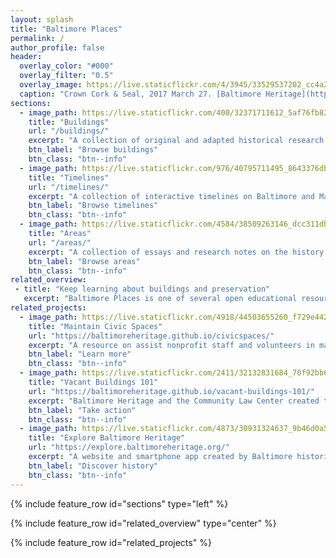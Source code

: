 ```yaml
---
layout: splash
title: "Baltimore Places"
permalink: /
author_profile: false
header:
  overlay_color: "#000"
  overlay_filter: "0.5"
  overlay_image: https://live.staticflickr.com/4/3945/33529537202_cc4a2b7e8d_h.jpg
  caption: "Crown Cork & Seal, 2017 March 27. [Baltimore Heritage](https://www.flickr.com/photos/baltimoreheritage/33529537202/) ([CC0](https://creativecommons.org/publicdomain/zero/1.0/))"
sections:
  - image_path: https://live.staticflickr.com/400/32371711612_5af76fb839_z.jpg
    title: "Buildings"
    url: "/buildings/"
    excerpt: "A collection of original and adapted historical research and writing about individual buildings in Baltimore."
    btn_label: "Browse buildings"
    btn_class: "btn--info"
  - image_path: https://live.staticflickr.com/976/40795711495_8643376db4_z.jpg
    title: "Timelines"
    url: "/timelines/"
    excerpt: "A collection of interactive timelines on Baltimore and Maryland history created with TimelineJS and Google Sheets for reference and reuse."
    btn_label: "Browse timelines"
    btn_class: "btn--info"
  - image_path: https://live.staticflickr.com/4584/38509263146_dcc311db92_z.jpg
    title: "Areas"
    url: "/areas/"
    excerpt: "A collection of essays and research notes on the history of Baltimore neighborhoods."
    btn_label: "Browse areas"
    btn_class: "btn--info"
related_overview:
 - title: "Keep learning about buildings and preservation"
   excerpt: "Baltimore Places is one of several open educational resources Baltimore Heritage created for preservationists, residents, and people who care about historic buildings."
related_projects:
  - image_path: https://live.staticflickr.com/4918/44503655260_f729e442fe_z.jpg
    title: "Maintain Civic Spaces"
    url: "https://baltimoreheritage.github.io/civicspaces/"
    excerpt: "A resource on assist nonprofit staff and volunteers in maintaining civic spaces."
    btn_label: "Learn more"
    btn_class: "btn--info"
  - image_path: https://live.staticflickr.com/2411/32132831684_70f92bb6b5_z.jpg
    title: "Vacant Buildings 101"
    url: "https://baltimoreheritage.github.io/vacant-buildings-101/"
    excerpt: "Baltimore Heritage and the Community Law Center created this introductory guide to help Baltimore residents, property owners, and community leaders take action on vacant buildings."
    btn_label: "Take action"
    btn_class: "btn--info"
  - image_path: https://live.staticflickr.com/4873/30931324637_9b46d0a562_z.jpg
    title: "Explore Baltimore Heritage"
    url: "https://explore.baltimoreheritage.org/"
    excerpt: "A website and smartphone app created by Baltimore historians, students, and residents tell the stories behind historic buildings and neighborhoods."
    btn_label: "Discover history"
    btn_class: "btn--info"
---
```


{% include feature_row id="sections" type="left" %}

{% include feature_row id="related_overview" type="center" %}

{% include feature_row id="related_projects" %}
